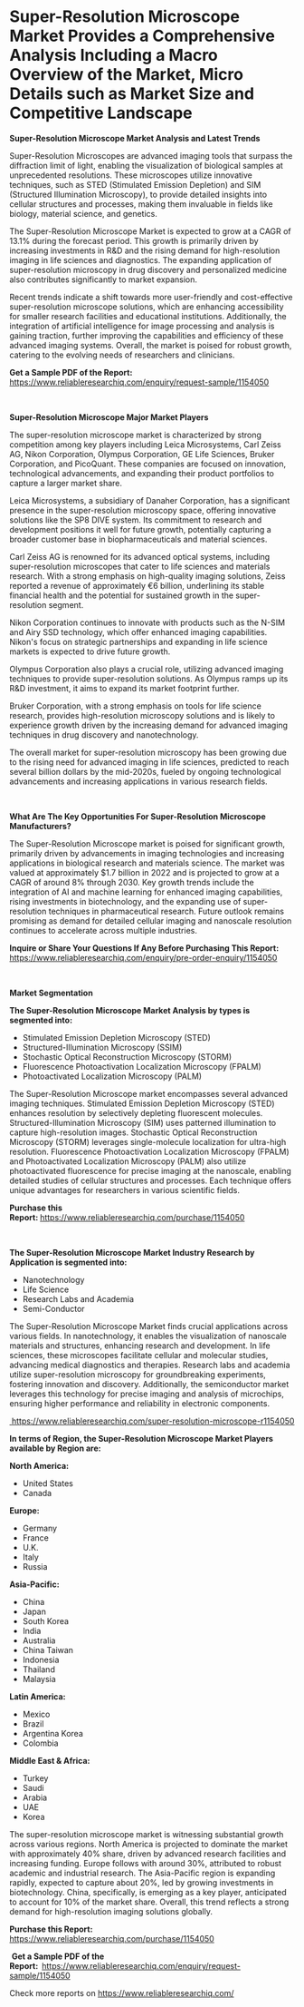<p><h1>Super-Resolution Microscope Market Provides a Comprehensive Analysis Including a Macro Overview of the Market, Micro Details such as Market Size and Competitive Landscape</h1></p><p><strong>Super-Resolution Microscope Market Analysis and Latest Trends</strong></p>
<p><p>Super-Resolution Microscopes are advanced imaging tools that surpass the diffraction limit of light, enabling the visualization of biological samples at unprecedented resolutions. These microscopes utilize innovative techniques, such as STED (Stimulated Emission Depletion) and SIM (Structured Illumination Microscopy), to provide detailed insights into cellular structures and processes, making them invaluable in fields like biology, material science, and genetics.</p><p>The Super-Resolution Microscope Market is expected to grow at a CAGR of 13.1% during the forecast period. This growth is primarily driven by increasing investments in R&D and the rising demand for high-resolution imaging in life sciences and diagnostics. The expanding application of super-resolution microscopy in drug discovery and personalized medicine also contributes significantly to market expansion. </p><p>Recent trends indicate a shift towards more user-friendly and cost-effective super-resolution microscope solutions, which are enhancing accessibility for smaller research facilities and educational institutions. Additionally, the integration of artificial intelligence for image processing and analysis is gaining traction, further improving the capabilities and efficiency of these advanced imaging systems. Overall, the market is poised for robust growth, catering to the evolving needs of researchers and clinicians.</p></p>
<p><strong>Get a Sample PDF of the Report:&nbsp;</strong> <a href="https://www.reliableresearchiq.com/enquiry/request-sample/1154050?utm_campaign=2580&utm_medium=2&utm_source=Github&utm_content=ia&utm_term=12042025&utm_id=super-resolution-microscope">https://www.reliableresearchiq.com/enquiry/request-sample/1154050</a></p>
<p>&nbsp;</p>
<p><strong>Super-Resolution Microscope Major Market Players</strong></p>
<p><p>The super-resolution microscope market is characterized by strong competition among key players including Leica Microsystems, Carl Zeiss AG, Nikon Corporation, Olympus Corporation, GE Life Sciences, Bruker Corporation, and PicoQuant. These companies are focused on innovation, technological advancements, and expanding their product portfolios to capture a larger market share.</p><p>Leica Microsystems, a subsidiary of Danaher Corporation, has a significant presence in the super-resolution microscopy space, offering innovative solutions like the SP8 DIVE system. Its commitment to research and development positions it well for future growth, potentially capturing a broader customer base in biopharmaceuticals and material sciences.</p><p>Carl Zeiss AG is renowned for its advanced optical systems, including super-resolution microscopes that cater to life sciences and materials research. With a strong emphasis on high-quality imaging solutions, Zeiss reported a revenue of approximately €6 billion, underlining its stable financial health and the potential for sustained growth in the super-resolution segment.</p><p>Nikon Corporation continues to innovate with products such as the N-SIM and Airy SSD technology, which offer enhanced imaging capabilities. Nikon's focus on strategic partnerships and expanding in life science markets is expected to drive future growth.</p><p>Olympus Corporation also plays a crucial role, utilizing advanced imaging techniques to provide super-resolution solutions. As Olympus ramps up its R&D investment, it aims to expand its market footprint further.</p><p>Bruker Corporation, with a strong emphasis on tools for life science research, provides high-resolution microscopy solutions and is likely to experience growth driven by the increasing demand for advanced imaging techniques in drug discovery and nanotechnology.</p><p>The overall market for super-resolution microscopy has been growing due to the rising need for advanced imaging in life sciences, predicted to reach several billion dollars by the mid-2020s, fueled by ongoing technological advancements and increasing applications in various research fields.</p></p>
<p>&nbsp;</p>
<p><strong>What Are The Key Opportunities For Super-Resolution Microscope Manufacturers?</strong></p>
<p><p>The Super-Resolution Microscope market is poised for significant growth, primarily driven by advancements in imaging technologies and increasing applications in biological research and materials science. The market was valued at approximately $1.7 billion in 2022 and is projected to grow at a CAGR of around 8% through 2030. Key growth trends include the integration of AI and machine learning for enhanced imaging capabilities, rising investments in biotechnology, and the expanding use of super-resolution techniques in pharmaceutical research. Future outlook remains promising as demand for detailed cellular imaging and nanoscale resolution continues to accelerate across multiple industries.</p></p>
<p><strong>Inquire or Share Your Questions If Any Before Purchasing This Report:</strong> <a href="https://www.reliableresearchiq.com/enquiry/pre-order-enquiry/1154050?utm_campaign=2580&utm_medium=2&utm_source=Github&utm_content=ia&utm_term=12042025&utm_id=super-resolution-microscope">https://www.reliableresearchiq.com/enquiry/pre-order-enquiry/1154050</a></p>
<p>&nbsp;</p>
<p><strong>Market Segmentation</strong></p>
<p><strong>The Super-Resolution Microscope Market Analysis by types is segmented into:</strong></p>
<p><ul><li>Stimulated Emission Depletion Microscopy (STED)</li><li>Structured-Illumination Microscopy (SSIM)</li><li>Stochastic Optical Reconstruction Microscopy (STORM)</li><li>Fluorescence Photoactivation Localization Microscopy (FPALM)</li><li>Photoactivated Localization Microscopy (PALM)</li></ul></p>
<p><p>The Super-Resolution Microscope market encompasses several advanced imaging techniques. Stimulated Emission Depletion Microscopy (STED) enhances resolution by selectively depleting fluorescent molecules. Structured-Illumination Microscopy (SIM) uses patterned illumination to capture high-resolution images. Stochastic Optical Reconstruction Microscopy (STORM) leverages single-molecule localization for ultra-high resolution. Fluorescence Photoactivation Localization Microscopy (FPALM) and Photoactivated Localization Microscopy (PALM) also utilize photoactivated fluorescence for precise imaging at the nanoscale, enabling detailed studies of cellular structures and processes. Each technique offers unique advantages for researchers in various scientific fields.</p></p>
<p><strong>Purchase this Report:&nbsp;</strong><a href="https://www.reliableresearchiq.com/purchase/1154050?utm_campaign=2580&utm_medium=2&utm_source=Github&utm_content=ia&utm_term=12042025&utm_id=super-resolution-microscope">https://www.reliableresearchiq.com/purchase/1154050</a></p>
<p>&nbsp;</p>
<p><strong>The Super-Resolution Microscope Market Industry Research by Application is segmented into:</strong></p>
<p><ul><li>Nanotechnology</li><li>Life Science</li><li>Research Labs and Academia</li><li>Semi-Conductor</li></ul></p>
<p><p>The Super-Resolution Microscope Market finds crucial applications across various fields. In nanotechnology, it enables the visualization of nanoscale materials and structures, enhancing research and development. In life sciences, these microscopes facilitate cellular and molecular studies, advancing medical diagnostics and therapies. Research labs and academia utilize super-resolution microscopy for groundbreaking experiments, fostering innovation and discovery. Additionally, the semiconductor market leverages this technology for precise imaging and analysis of microchips, ensuring higher performance and reliability in electronic components.</p></p>
<p><a href="https://www.reliableresearchiq.com/super-resolution-microscope-r1154050?utm_campaign=2580&utm_medium=2&utm_source=Github&utm_content=ia&utm_term=12042025&utm_id=super-resolution-microscope">&nbsp;https://www.reliableresearchiq.com/super-resolution-microscope-r1154050</a></p>
<p><strong>In terms of Region, the Super-Resolution Microscope Market Players available by Region are:</strong></p>
<p>
    <p> <strong> North America: </strong>
        <ul>
            <li>United States</li>
            <li>Canada</li>
        </ul>
        </p> 
    <p> <strong> Europe: </strong>
        <ul>
            <li>Germany</li>
            <li>France</li>
            <li>U.K.</li>
            <li>Italy</li>
            <li>Russia</li>
        </ul>
        </p> 
    <p> <strong> Asia-Pacific: </strong>
        <ul>
            <li>China</li>
            <li>Japan</li>
            <li>South Korea</li>
            <li>India</li>
            <li>Australia</li>
            <li>China Taiwan</li>
            <li>Indonesia</li>
            <li>Thailand</li>
            <li>Malaysia</li>
        </ul>
        </p> 
    <p> <strong> Latin America: </strong>
        <ul>
            <li>Mexico</li>
            <li>Brazil</li>
            <li>Argentina Korea</li>
            <li>Colombia</li>
        </ul>
        </p> 
    <p> <strong> Middle East & Africa: </strong>
        <ul>
            <li>Turkey</li>
            <li>Saudi</li>
            <li>Arabia</li>
            <li>UAE</li>
            <li>Korea</li>
        </ul>
    </p>
    </p>
<p><p>The super-resolution microscope market is witnessing substantial growth across various regions. North America is projected to dominate the market with approximately 40% share, driven by advanced research facilities and increasing funding. Europe follows with around 30%, attributed to robust academic and industrial research. The Asia-Pacific region is expanding rapidly, expected to capture about 20%, led by growing investments in biotechnology. China, specifically, is emerging as a key player, anticipated to account for 10% of the market share. Overall, this trend reflects a strong demand for high-resolution imaging solutions globally.</p></p>
<p><strong>Purchase this Report: </strong><a href="https://www.reliableresearchiq.com/purchase/1154050?utm_campaign=2580&utm_medium=2&utm_source=Github&utm_content=ia&utm_term=12042025&utm_id=super-resolution-microscope">https://www.reliableresearchiq.com/purchase/1154050</a></p>
<p>&nbsp;<strong>Get a Sample PDF of the Report:&nbsp;&nbsp;</strong><a href="https://www.reliableresearchiq.com/enquiry/request-sample/1154050?utm_campaign=2580&utm_medium=2&utm_source=Github&utm_content=ia&utm_term=12042025&utm_id=super-resolution-microscope">https://www.reliableresearchiq.com/enquiry/request-sample/1154050</a></p>
<p><strong></strong></p>
<p>Check more reports on <a href="https://www.reliableresearchiq.com/?utm_campaign=2580&utm_medium=2&utm_source=Github&utm_content=ia&utm_term=12042025&utm_id=super-resolution-microscope">https://www.reliableresearchiq.com/</a></p>